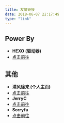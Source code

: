 ```yaml
---
title: 友情链接
date: 2018-06-07 22:17:49
type: "link"
---
```

## Power By
- **HEXO (驱动器)**
- [点击前往](https://hexo.io/zh-cn/)

## 其他
- **清风徐来 (个人主页)**
- [点击前往](https://txca.gq/)
- **JerryC**
- [点击前往](https://jerryc.me/)
- **Sorryfu**
- [点击前往](https://sorryfu.top/)